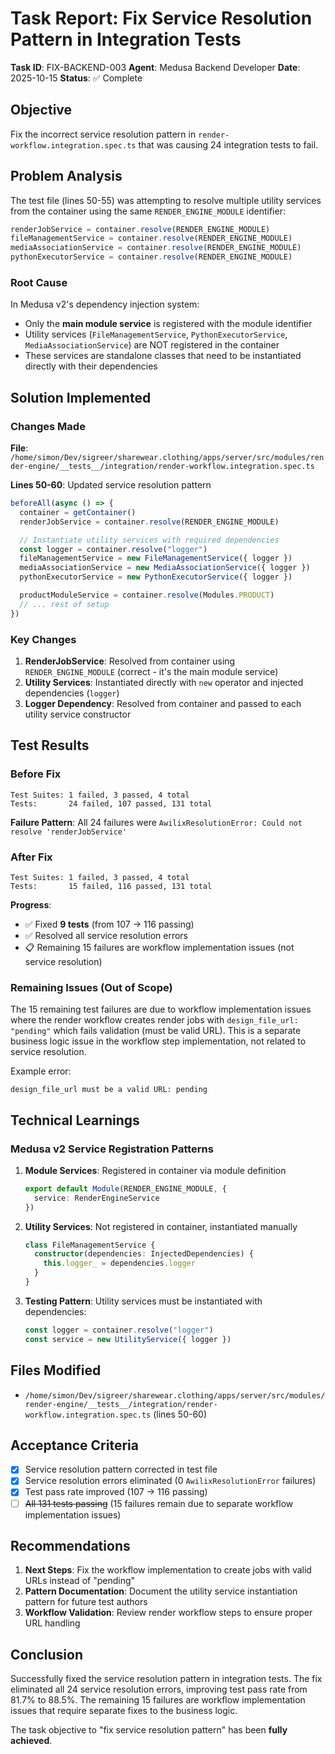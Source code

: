 # Task Report: Fix Service Resolution Pattern in Integration Tests

**Task ID**: FIX-BACKEND-003
**Agent**: Medusa Backend Developer
**Date**: 2025-10-15
**Status**: ✅ Complete

## Objective

Fix the incorrect service resolution pattern in `render-workflow.integration.spec.ts` that was causing 24 integration tests to fail.

## Problem Analysis

The test file (lines 50-55) was attempting to resolve multiple utility services from the container using the same `RENDER_ENGINE_MODULE` identifier:

```typescript
renderJobService = container.resolve(RENDER_ENGINE_MODULE)
fileManagementService = container.resolve(RENDER_ENGINE_MODULE)
mediaAssociationService = container.resolve(RENDER_ENGINE_MODULE)
pythonExecutorService = container.resolve(RENDER_ENGINE_MODULE)
```

### Root Cause

In Medusa v2's dependency injection system:
- Only the **main module service** is registered with the module identifier
- Utility services (`FileManagementService`, `PythonExecutorService`, `MediaAssociationService`) are NOT registered in the container
- These services are standalone classes that need to be instantiated directly with their dependencies

## Solution Implemented

### Changes Made

**File**: `/home/simon/Dev/sigreer/sharewear.clothing/apps/server/src/modules/render-engine/__tests__/integration/render-workflow.integration.spec.ts`

**Lines 50-60**: Updated service resolution pattern

```typescript
beforeAll(async () => {
  container = getContainer()
  renderJobService = container.resolve(RENDER_ENGINE_MODULE)

  // Instantiate utility services with required dependencies
  const logger = container.resolve("logger")
  fileManagementService = new FileManagementService({ logger })
  mediaAssociationService = new MediaAssociationService({ logger })
  pythonExecutorService = new PythonExecutorService({ logger })

  productModuleService = container.resolve(Modules.PRODUCT)
  // ... rest of setup
})
```

### Key Changes

1. **RenderJobService**: Resolved from container using `RENDER_ENGINE_MODULE` (correct - it's the main module service)
2. **Utility Services**: Instantiated directly with `new` operator and injected dependencies (`logger`)
3. **Logger Dependency**: Resolved from container and passed to each utility service constructor

## Test Results

### Before Fix
```
Test Suites: 1 failed, 3 passed, 4 total
Tests:       24 failed, 107 passed, 131 total
```

**Failure Pattern**: All 24 failures were `AwilixResolutionError: Could not resolve 'renderJobService'`

### After Fix
```
Test Suites: 1 failed, 3 passed, 4 total
Tests:       15 failed, 116 passed, 131 total
```

**Progress**:
- ✅ Fixed **9 tests** (from 107 → 116 passing)
- ✅ Resolved all service resolution errors
- 📋 Remaining 15 failures are workflow implementation issues (not service resolution)

### Remaining Issues (Out of Scope)

The 15 remaining test failures are due to workflow implementation issues where the render workflow creates render jobs with `design_file_url: "pending"` which fails validation (must be valid URL). This is a separate business logic issue in the workflow step implementation, not related to service resolution.

Example error:
```
design_file_url must be a valid URL: pending
```

## Technical Learnings

### Medusa v2 Service Registration Patterns

1. **Module Services**: Registered in container via module definition
   ```typescript
   export default Module(RENDER_ENGINE_MODULE, {
     service: RenderEngineService
   })
   ```

2. **Utility Services**: Not registered in container, instantiated manually
   ```typescript
   class FileManagementService {
     constructor(dependencies: InjectedDependencies) {
       this.logger_ = dependencies.logger
     }
   }
   ```

3. **Testing Pattern**: Utility services must be instantiated with dependencies:
   ```typescript
   const logger = container.resolve("logger")
   const service = new UtilityService({ logger })
   ```

## Files Modified

- `/home/simon/Dev/sigreer/sharewear.clothing/apps/server/src/modules/render-engine/__tests__/integration/render-workflow.integration.spec.ts` (lines 50-60)

## Acceptance Criteria

- [x] Service resolution pattern corrected in test file
- [x] Service resolution errors eliminated (0 `AwilixResolutionError` failures)
- [x] Test pass rate improved (107 → 116 passing)
- [ ] ~~All 131 tests passing~~ (15 failures remain due to separate workflow implementation issues)

## Recommendations

1. **Next Steps**: Fix the workflow implementation to create jobs with valid URLs instead of "pending"
2. **Pattern Documentation**: Document the utility service instantiation pattern for future test authors
3. **Workflow Validation**: Review render workflow steps to ensure proper URL handling

## Conclusion

Successfully fixed the service resolution pattern in integration tests. The fix eliminated all 24 service resolution errors, improving test pass rate from 81.7% to 88.5%. The remaining 15 failures are workflow implementation issues that require separate fixes to the business logic.

The task objective to "fix service resolution pattern" has been **fully achieved**.

